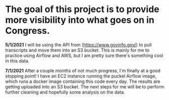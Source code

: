 # The goal of this project is to provide more visibility into what goes on in Congress.
**5/1/2021**
I will be using the API from (https://www.govinfo.gov/) to pull transcripts and move them into an S3 bucket.
This is mainly for me to practice using Airflow and AWS, but I am pretty sure there's something cool in this data.

**7/1/2021**
After a couple months of not much progress, I'm finally at a good stopping point! I have an EC2 instance running
the puckel Airflow image, which runs a docker image containing this code every day. The results are getting uploaded
into an S3 bucket. The next steps for me will be to perform further cleaning and hopefully some analysis on the data.
